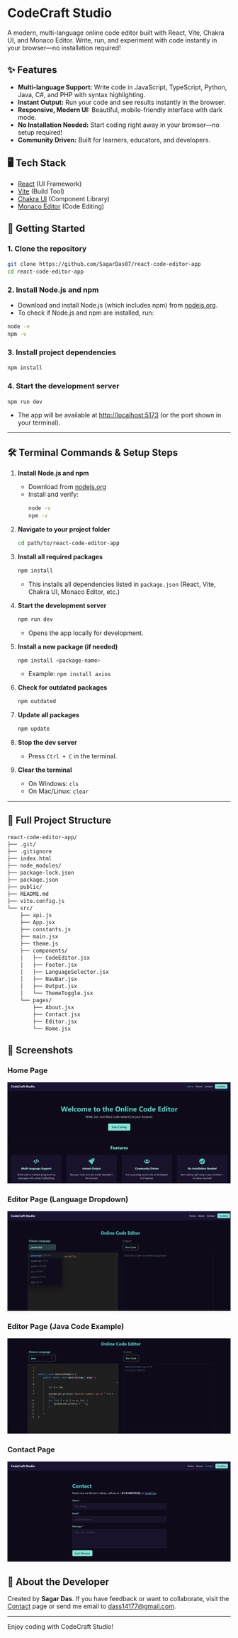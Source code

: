 # CodeCraft Studio

A modern, multi-language online code editor built with React, Vite, Chakra UI, and Monaco Editor. Write, run, and experiment with code instantly in your browser—no installation required!

## ✨ Features

- **Multi-language Support:** Write code in JavaScript, TypeScript, Python, Java, C#, and PHP with syntax highlighting.
- **Instant Output:** Run your code and see results instantly in the browser.
- **Responsive, Modern UI:** Beautiful, mobile-friendly interface with dark mode.
- **No Installation Needed:** Start coding right away in your browser—no setup required!
- **Community Driven:** Built for learners, educators, and developers.

## 🖥️ Tech Stack

- [React](https://react.dev/) (UI Framework)
- [Vite](https://vitejs.dev/) (Build Tool)
- [Chakra UI](https://chakra-ui.com/) (Component Library)
- [Monaco Editor](https://microsoft.github.io/monaco-editor/) (Code Editing)

## 🚀 Getting Started

### 1. Clone the repository

```bash
git clone https://github.com/SagarDas07/react-code-editor-app
cd react-code-editor-app
```

### 2. Install Node.js and npm

- Download and install Node.js (which includes npm) from [nodejs.org](https://nodejs.org/).
- To check if Node.js and npm are installed, run:

```bash
node -v
npm -v
```

### 3. Install project dependencies

```bash
npm install
```

### 4. Start the development server

```bash
npm run dev
```

- The app will be available at [http://localhost:5173](http://localhost:5173) (or the port shown in your terminal).

---

## 🛠️ Terminal Commands & Setup Steps

1. **Install Node.js and npm**

   - Download from [nodejs.org](https://nodejs.org/)
   - Install and verify:
     ```bash
     node -v
     npm -v
     ```
2. **Navigate to your project folder**

   ```bash
   cd path/to/react-code-editor-app
   ```
3. **Install all required packages**

   ```bash
   npm install
   ```

   - This installs all dependencies listed in `package.json` (React, Vite, Chakra UI, Monaco Editor, etc.)
4. **Start the development server**

   ```bash
   npm run dev
   ```

   - Opens the app locally for development.
5. **Install a new package (if needed)**

   ```bash
   npm install <package-name>
   ```

   - Example: `npm install axios`
6. **Check for outdated packages**

   ```bash
   npm outdated
   ```
7. **Update all packages**

   ```bash
   npm update
   ```
8. **Stop the dev server**

   - Press `Ctrl + C` in the terminal.
9. **Clear the terminal**

   - On Windows: `cls`
   - On Mac/Linux: `clear`

---

## 📁 Full Project Structure

```
react-code-editor-app/
├── .git/
├── .gitignore
├── index.html
├── node_modules/
├── package-lock.json
├── package.json
├── public/
├── README.md
├── vite.config.js
└── src/
    ├── api.js
    ├── App.jsx
    ├── constants.js
    ├── main.jsx
    ├── theme.js
    ├── components/
    │   ├── CodeEditor.jsx
    │   ├── Footer.jsx
    │   ├── LanguageSelector.jsx
    │   ├── NavBar.jsx
    │   ├── Output.jsx
    │   └── ThemeToggle.jsx
    └── pages/
        ├── About.jsx
        ├── Contact.jsx
        ├── Editor.jsx
        └── Home.jsx
```

## 📸 Screenshots

### Home Page

![Home Page](public/screenshots/home_page.png)

### Editor Page (Language Dropdown)

![Editor Page - Dropdown](public/screenshots/editor_page1_dropdown.png)

### Editor Page (Java Code Example)

![Editor Page - Java Example](public/screenshots/editor_page2_java_code_example.png)

### Contact Page

![Contact Page](public/screenshots/contact_page.png)

## 👤 About the Developer

Created by **Sagar Das**. If you have feedback or want to collaborate, visit the [Contact](https://github.com/SagarDas07) page or send me email to dass14177@gmail.com.

---

Enjoy coding with CodeCraft Studio!

